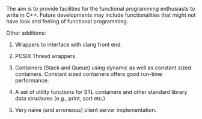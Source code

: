 The aim is to provide facilities for the functional programming enthusiasts to write in C++. Future developments may include functionalities that might not have look and feeling of functional programming.

Other additions:

1. Wrappers to interface with clang front end.

2. POSIX Thread wrappers.

3. Containers (Stack and Queue) using dynamic as well as constant sized containers. Constant sized containers offers good run-time performance.

4. A set of utility functions for STL containers and other standard library data structures (e.g., print, sort etc.)

5. Very naive (and erroneous) client server implementation.

